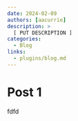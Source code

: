 ```yaml
---
date: 2024-02-09
authors: [aacurrie]
description: >
  [ PUT DESCRIPTION ]
categories:
  - Blog
links:
  - plugins/blog.md
---
```


# Post 1

fdfd